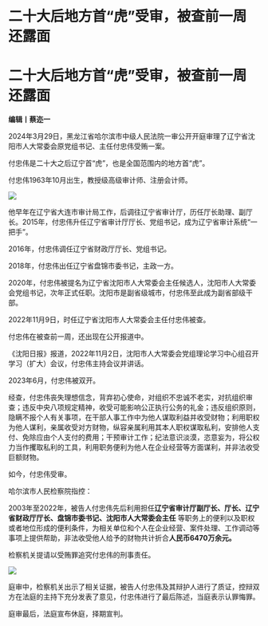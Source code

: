 # 二十大后地方首“虎”受审，被查前一周还露面

# 二十大后地方首“虎”受审，被查前一周还露面

**编辑丨蔡迩一**

2024年3月29日，黑龙江省哈尔滨市中级人民法院一审公开开庭审理了辽宁省沈阳市人大常委会原党组书记、主任付忠伟受贿一案。

付忠伟是二十大之后辽宁首“虎”，也是全国范围内的地方首“虎”。

付忠伟1963年10月出生，教授级高级审计师、注册会计师。

![](https://inews.gtimg.com/news_bt/OAhDy-X9aJYpbI4NaBKBSQxLs6yiK45ShQXgXX1QtFpCcAA/1000)

他早年在辽宁省大连市审计局工作，后调往辽宁省审计厅，历任厅长助理、副厅长。2015年，付忠伟升任辽宁省审计厅厅长、党组书记，成为辽宁省审计系统“一把手”。

2016年，付忠伟调任辽宁省财政厅厅长、党组书记。

2018年，付忠伟出任辽宁省盘锦市委书记，主政一方。

2020年，付忠伟被提名为辽宁省沈阳市人大常委会主任候选人，沈阳市人大常委会党组书记，次年正式任职。沈阳市是副省级城市，付忠伟至此成为副省部级干部。

2022年11月9日，时任辽宁省沈阳市人大常委会主任付忠伟被查。

付忠伟在被查前一周，还出现在公开报道中。

《沈阳日报》报道，2022年11月2日，沈阳市人大常委会党组理论学习中心组召开学习（扩大）会议，付忠伟主持会议并讲话。

2023年6月，付忠伟被双开。

经查，付忠伟丧失理想信念，背弃初心使命，对组织不忠诚不老实，对抗组织审查；违反中央八项规定精神，收受可能影响公正执行公务的礼金；违反组织原则，隐瞒不报个人有关事项，在干部人事工作中为他人谋取利益并收受财物；利用职权为他人谋利，亲属收受对方财物，纵容亲属利用其本人职权谋取私利，安排他人支付、免除应由个人支付的费用；干预审计工作；纪法意识淡漠，恣意妄为，将公权力当作攫取私利的工具，利用职务便利为他人在企业经营等方面谋利，并非法收受巨额财物。

如今，付忠伟受审。

哈尔滨市人民检察院指控：

2003年至2022年，被告人付忠伟先后利用担任**辽宁省审计厅副厅长、厅长、辽宁省财政厅厅长、盘锦市委书记、沈阳市人大常委会主任**
等职务上的便利以及职权或者地位形成的便利条件，为相关单位和个人在企业经营、案件处理、工作调动等事项上提供帮助，非法收受他人给予的财物共计折合**人民币6470万余元。**

检察机关提请以受贿罪追究付忠伟的刑事责任。

![](https://inews.gtimg.com/news_bt/O7k9psBK5_fSGNSzg3Be-0h2avLIP9J2B8PwQfZJA4Wr0AA/1000)

庭审中，检察机关出示了相关证据，被告人付忠伟及其辩护人进行了质证，控辩双方在法庭的主持下充分发表了意见，付忠伟进行了最后陈述，当庭表示认罪悔罪。

庭审最后，法庭宣布休庭，择期宣判。

